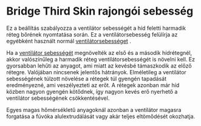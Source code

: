 # Bridge Third Skin rajongói sebesség

Ez a beállítás szabályozza a ventilátor sebességét a híd feletti harmadik réteg bőrének nyomtatása során. Ez a ventilátorsebesség felülírja az egyébként használt normál [ventilátorsebességet](../cooling/cool_fan_speed.md) .

Ha a [ventilátor sebességét](bridge_fan_speed.md) megnövelték az első és a második hídrétegnél, akkor valószínűleg a harmadik réteg ventilátorsebességét is növelni kell. Ez gyorsabban lehűti az anyagot, ami miatt az kevésbé támaszkodik az előző rétegre. Valójában nincsenek jelentős hátrányok. Elméletileg a ventilátor sebességének túlzott növelése a rétegek túl gyengén tapadását eredményezné, ami veszélyezteti az erőt. A rétegek azonban már híd közben nagyon gyengén kötődnek, így nagyon kevés erő nyerhető a ventilátor sebességének csökkentésével.

Egyes magas hőmérsékletű anyagoknál azonban a ventilátor magasra forgatása a fúvóka alulextrudálását vagy akár teljes eltömődését okozhatja.
